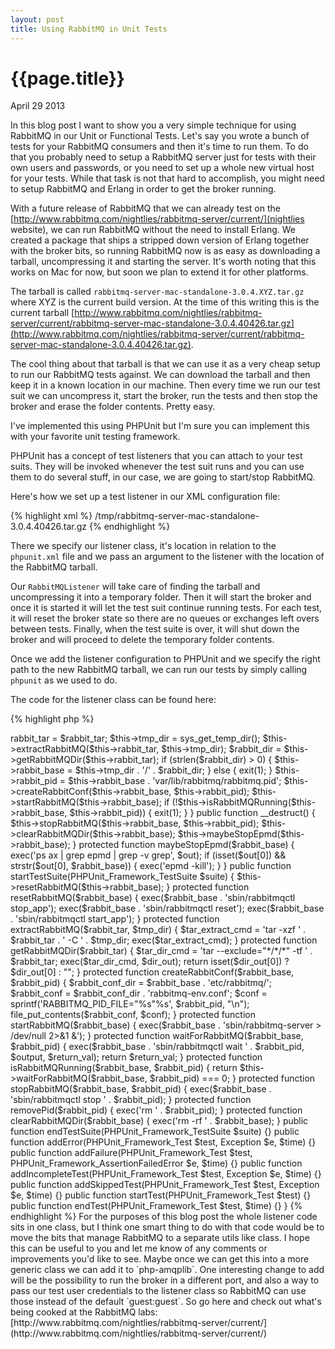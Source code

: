 ```yaml
---
layout: post
title: Using RabbitMQ in Unit Tests
---
```


# {{page.title}}

<span class="meta">April 29 2013</span>

In this blog post I want to show you a very simple technique for using RabbitMQ in our Unit or Functional Tests. Let's say you wrote a bunch of tests for your RabbitMQ consumers and then it's time to run them. To do that you probably need to setup a RabbitMQ server just for tests with their own users and passwords, or you need to set up a whole new virtual host for your tests. While that task is not that hard to accomplish, you might need to setup RabbitMQ and Erlang in order to get the broker running.

With a future release of RabbitMQ that we can already test on the [http://www.rabbitmq.com/nightlies/rabbitmq-server/current/](nightlies website), we can run RabbitMQ without the need to install Erlang. We created a package that ships a stripped down version of Erlang together with the broker bits, so running RabbitMQ now is as easy as downloading a tarball, uncompressing it and starting the server. It's worth noting that this works on Mac for now, but soon we plan to extend it for other platforms.

The tarball is called `rabbitmq-server-mac-standalone-3.0.4.XYZ.tar.gz` where XYZ is the current build version. At the time of this writing this is the current tarball [http://www.rabbitmq.com/nightlies/rabbitmq-server/current/rabbitmq-server-mac-standalone-3.0.4.40426.tar.gz](http://www.rabbitmq.com/nightlies/rabbitmq-server/current/rabbitmq-server-mac-standalone-3.0.4.40426.tar.gz).

The cool thing about that tarball is that we can use it as a very cheap setup to run our RabbitMQ tests against. We can download the tarball and then keep it in a known location in our machine. Then every time we run our test suit we can uncompress it, start the broker, run the tests and then stop the broker and erase the folder contents. Pretty easy.

I've implemented this using PHPUnit but I'm sure you can implement this with your favorite unit testing framework.

PHPUnit has a concept of test listeners that you can attach to your test suits. They will be invoked whenever the test suit runs and you can use them to do several stuff, in our case, we are going to start/stop RabbitMQ.

Here's how we set up a test listener in our XML configuration file:

{% highlight xml %}
<listeners>
    <listener class="RabbitMQListener" file="PhpAmqpLib/Tests/RabbitMQListener.php">
        <arguments>
            <string>/tmp/rabbitmq-server-mac-standalone-3.0.4.40426.tar.gz</string>
        </arguments>
    </listener>
</listeners>
{% endhighlight %}

There we specify our listener class, it's location in relation to the `phpunit.xml` file and we pass an argument to the listener with the location of the RabbitMQ tarball.

Our `RabbitMQListener` will take care of finding the tarball and uncompressing it into a temporary folder. Then it will start the broker and once it is started it will let the test suit continue running tests. For each test, it will reset the broker state so there are no queues or exchanges left overs between tests. Finally, when the test suite is over, it will shut down the broker and will proceed to delete the temporary folder contents.

Once we add the listener configuration to PHPUnit and we specify the right path to the new RabbitMQ tarball, we can run our tests by simply calling `phpunit` as we used to do.

The code for the listener class can be found here:

{% highlight php %}
<?php

class RabbitMQListener implements PHPUnit_Framework_TestListener 
{
    protected $tmp_dir;
    protected $rabbit_base;
    protected $rabbit_tar;
    protected $rabbit_pid;

    public function __construct($rabbit_tar) 
    {
        $this->rabbit_tar = $rabbit_tar;
        $this->tmp_dir = sys_get_temp_dir();

        $this->extractRabbitMQ($this->rabbit_tar, $this->tmp_dir);

        $rabbit_dir = $this->getRabbitMQDir($this->rabbit_tar);

        if (strlen($rabbit_dir) > 0) {
            $this->rabbit_base = $this->tmp_dir . '/' . $rabbit_dir;
        } else {
            exit(1);
        }

        $this->rabbit_pid = $this->rabbit_base . 'var/lib/rabbitmq/rabbitmq.pid';

        $this->createRabbitConf($this->rabbit_base, $this->rabbit_pid);

        $this->startRabbitMQ($this->rabbit_base);

        if (!$this->isRabbitMQRunning($this->rabbit_base, $this->rabbit_pid)) {
            exit(1);
        }
    }

    public function __destruct()
    {
        $this->stopRabbitMQ($this->rabbit_base, $this->rabbit_pid);
        $this->clearRabbitMQDir($this->rabbit_base);

        $this->maybeStopEpmd($this->rabbit_base);
    }

    protected function maybeStopEpmd($rabbit_base)
    {
        exec('ps ax | grep epmd | grep -v grep', $out);

        if (isset($out[0]) && strstr($out[0], $rabbit_base)) {
            exec('epmd -kill');
        }
    }

    public function startTestSuite(PHPUnit_Framework_TestSuite $suite)
    {
        $this->resetRabbitMQ($this->rabbit_base);
    }

    protected function resetRabbitMQ($rabbit_base)
    {
        exec($rabbit_base . 'sbin/rabbitmqctl stop_app');
        exec($rabbit_base . 'sbin/rabbitmqctl reset');
        exec($rabbit_base . 'sbin/rabbitmqctl start_app');
    }

    protected function extractRabbitMQ($rabbit_tar, $tmp_dir)
    {
        $tar_extract_cmd = 'tar -xzf ' . $rabbit_tar . ' -C ' . $tmp_dir;
        exec($tar_extract_cmd);
    }

    protected function getRabbitMQDir($rabbit_tar)
    {
        $tar_dir_cmd = 'tar --exclude="*/*/*" -tf ' . $rabbit_tar;
        exec($tar_dir_cmd, $dir_out);

        return isset($dir_out[0]) ? $dir_out[0] : "";
    }

    protected function createRabbitConf($rabbit_base, $rabbit_pid)
    {
        $rabbit_conf_dir = $rabbit_base . 'etc/rabbitmq/';
        $rabbit_conf = $rabbit_conf_dir . 'rabbitmq-env.conf';
        $conf = sprintf('RABBITMQ_PID_FILE="%s"%s', $rabbit_pid, "\n");

        file_put_contents($rabbit_conf, $conf);
    }

    protected function startRabbitMQ($rabbit_base)
    {
        exec($rabbit_base . 'sbin/rabbitmq-server > /dev/null 2>&1 &');
    }

    protected function waitForRabbitMQ($rabbit_base, $rabbit_pid)
    {
        exec($rabbit_base . 'sbin/rabbitmqctl wait ' . $rabbit_pid, $output, $return_val);
        return $return_val;
    }

    protected function isRabbitMQRunning($rabbit_base, $rabbit_pid)
    {
        return $this->waitForRabbitMQ($rabbit_base, $rabbit_pid) === 0;
    }

    protected function stopRabbitMQ($rabbit_base, $rabbit_pid)
    {
        exec($rabbit_base . 'sbin/rabbitmqctl stop ' . $rabbit_pid);
    }

    protected function removePid($rabbit_pid)
    {
        exec('rm ' . $rabbit_pid);
    }

    protected function clearRabbitMQDir($rabbit_base)
    {
        exec('rm -rf ' . $rabbit_base);
    }

    public function endTestSuite(PHPUnit_Framework_TestSuite $suite)
    {}

    public function addError(PHPUnit_Framework_Test $test, Exception $e, $time)
    {}

    public function addFailure(PHPUnit_Framework_Test $test, PHPUnit_Framework_AssertionFailedError $e, $time)
    {}

    public function addIncompleteTest(PHPUnit_Framework_Test $test, Exception $e, $time)
    {}

    public function addSkippedTest(PHPUnit_Framework_Test $test, Exception $e, $time)
    {}

    public function startTest(PHPUnit_Framework_Test $test)
    {}

    public function endTest(PHPUnit_Framework_Test $test, $time)
    {}
}
{% endhighlight %}

For the purposes of this blog post the whole listener code sits in one class, but I think one smart thing to do with that code would be to move the bits that manage RabbitMQ to a separate utils like class.

I hope this can be useful to you and let me know of any comments or improvements you'd like to see. Maybe once we can get this into a more generic class we can add it to `php-amqplib`. One interesting change to add will be the possibility to run the broker in a different port, and also a way to pass our test user credentials to the listener class so RabbitMQ can use those instead of the default `guest:guest`.

So go here and check out what's being cooked at the RabbitMQ labs: [http://www.rabbitmq.com/nightlies/rabbitmq-server/current/](http://www.rabbitmq.com/nightlies/rabbitmq-server/current/)